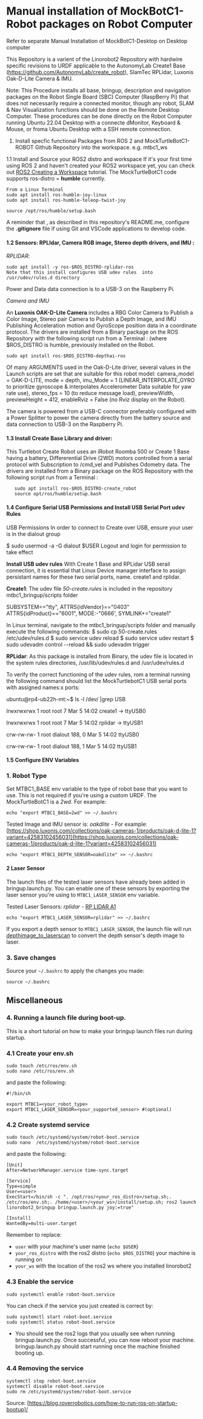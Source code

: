 # Manual installation of MockBotC1-Robot packages on Robot Computer
Refer to separate Manual Installation of MockBotC1-Desktop on Desktop computer 

This Repository is a varient of the Linorobot2 Repository with hardwire specific revisions to URDF applicable to the AutonomyLab Create1 Base (https://github.com/AutonomyLab/create_robot), SlamTec RPLidar, Luxonis Oak-D-Lite Camera & IMU.

Note: This Procedure installs all base, bringup, description and navigation packages on the Robot Single Board (SBC) Computer (RaspBerry Pi) that does not necessarily require a connected monitor, though any robot, SLAM & Nav Visualization functions should be done on the Remote Desktop Computer. These procedures can be done directly on the Robot Computer running Ubuntu 22.04 Desktop with a connecte dMonitor, Keyboard & Mouse, or froma Ubuntu Desktop with a SSH remote connnection.     

1. Install specfic functional Packages from ROS 2 and MockTurtleBotC1-ROBOT Github Repository into the workspace. e.g. mtbc1_ws

1.1 Install and Source your ROS2 distro and workspace
If it's your first time using ROS 2 and haven't created your ROS2 workspace yet, you can check out 
[ROS2 Creating a Workspace](https://docs.ros.org/en/galactic/Tutorials/Workspace/Creating-A-Workspace.html) tutorial. 
The MockTurtleBotC1 code supports ros-distro  = **humble** currently.

    From a Linux Terminal
    sudo apt install ros-humble-joy-linux
    sudo apt install ros-humble-teleop-twist-joy 
    
    source /opt/ros/humble/setup.bash
    
A reminder that , as described in this repository's README.me, configure the **.gitignore** file if using Git and VSCode applications to develop code.  
    
#### 1.2 Sensors: RPLIdar, Camera RGB image, Stereo depth drivers, and IMU :

*RPLIDAR*:

    sudo apt install -y ros-$ROS_DISTRO-rplidar-ros
    Note that this install configures USB udev rules  into /usr/udev/rules.d directory  
   
Power and Data data connection is to a USB-3 on the Raspberry Pi.

*Camera and IMU*

An **Luxonis OAK-D-Lite Camera** includes a RBG Color Camera to Publish a Color Image,  Stereo pair Camera to Publish a Depth Image, and IMU Publishing Acceleration motion and GyroScope position data in a coordinate protocol. The drivers are installed from a Binary package on the ROS Repository with the following script run from a Terminal : (where $ROS_DISTRO is humble, previously installed on the Robot. 

    sudo apt install ros-$ROS_DISTRO-depthai-ros
    
Of many ARGUMENTS used in the Oak-D-Lite driver,  several values in the Launch scripts are set that are suitable for this robot model: camera_model = OAK-D-LITE, mode = depth, imu_Mode = 1 (LINEAR_INTERPOLATE_GYRO to prioritize gyroscope & interpolates Accelerometer Data suitable for yaw rate use), stereo_fps = 10 (to reduce message load), previewWidth, previewHeight = 412, enableRviz = False (no Rviz display on the Robot).

The camera is powered from a USB-C connector preferably configured with a Power Splitter to power the camera directly from the battery source and data connection to USB-3 on the Raspberry Pi.
   
#### 1.3 Install Create Base Library and driver:
This Turtlebot Create Robot uses an iRobot Roomba 500 or Create 1 Base having a battery, Differerential Drive (2WD) motors controlled from a serial protocol with Subscription to /cmd_vel and  Publishes Odometry data. The drivers are installed from a Binary package on the ROS Repository with the following script run from a Terminal : 
   
       sudo apt install ros-$ROS_DISTRO-create_robot
       source opt/ros/humble/setup.bash
   
#### 1.4 Configure Serial USB Permissions and Install USB Serial Port udev Rules

USB Permissions
In order to connect to Create over USB, ensure your user is in the dialout group

$ sudo usermod -a -G dialout $USER
Logout and login for permission to take effect

**Install USB udev rules**
With Create 1 Base and RPLidar USB serail connection, it is essential that Linux Device manager interface to assign persistant names for these two serial ports, name. create1 and rplidar.

**Create1**: The udev file *50-create.rule*s is included in the repository mtbc1_bringup/scripts folder 

SUBSYSTEM=="tty", ATTRS{idVendor}=="0403" ATTRS{idProduct}=="6001", MODE:-"0666', SYMLINK+="create1"

In Linux terminal, navigate to the mtbc1_bringup/scripts folder and manually execute the following commands:
$ sudo cp 50-create.rules /etc/udev/rules.d
$ sudo service udev reload
$ sudo service udev restart
$ sudo udevadm control --reload && sudo udevadm trigger

**RPLidar**: As this package is installed from Binary, the udev file is located in the system rules directories, /usr/lib/udev/rules.d and /usr/udev/rules.d

To verify the correct functioning of the udev rules, rom a terminal running the following command should list the MockTurtlebotC1 USB serial ports with assigned names:x ports:

ubuntu@rp4-ub22h-mt:~$ ls -l /dev/ |grep USB

lrwxrwxrwx  1 root   root           7 Mar  5 14:02 create1 -> ttyUSB0

lrwxrwxrwx  1 root   root           7 Mar  5 14:02 rplidar -> ttyUSB1

crw-rw-rw-  1 root   dialout 188,   0 Mar  5 14:02 ttyUSB0

crw-rw-rw-  1 root   dialout 188,   1 Mar  5 14:02 ttyUSB1  


#### 1.5 Configure ENV Variables
### 1. Robot Type
Set MTBC1_BASE env variable to the type of robot base that you want to use. This is not required if you're using a custom URDF. The MockTurtleBotC1 is a *2wd*. For example:

    echo "export MTBC1_BASE=2wd" >> ~/.bashrc

Tested Image and IMU sensor is:
*oakdlite* - For example: [https://shop.luxonis.com/collections/oak-cameras-1/products/oak-d-lite-1?variant=42583102456031](https://shop.luxonis.com/collections/oak-cameras-1/products/oak-d-lite-1?variant=42583102456031)

    echo "export MTBC1_DEPTH_SENSOR=oakdlite" >> ~/.bashrc

#### 2 Laser Sensor
The launch files of the tested laser sensors have already been added in bringup.launch.py. You can enable one of these sensors by exporting the laser sensor you're using to `MTBC1_LASER_SENSOR` env variable.

Tested Laser Sensors:
*rplidar* - [RP LIDAR A1](https://www.slamtec.com/en/Lidar/A1)

    echo "export MTBC1_LASER_SENSOR=rplidar" >> ~/.bashrc
    
   If you export a depth sensor to `MTBC1_LASER_SENSOR`, the launch file will run [depthimage_to_laserscan](https://github.com/ros-perception/depthimage_to_laserscan) to convert the depth sensor's depth image to laser.

### 3. Save changes
Source your `~/.bashrc` to apply the changes you made:

    source ~/.bashrc

## Miscellaneous

### 4. Running a launch file during boot-up.

This is a short tutorial on how to make your bringup launch files run during startup.

### 4.1 Create your env.sh

    sudo touch /etc/ros/env.sh
    sudo nano /etc/ros/env.sh 

and paste the following:

    #!/bin/sh

    export MTBC1=<your_robot_type>
    export MTBC1_LASER_SENSOR=<your_supported_sensor> #(optional)

### 4.2 Create systemd service

    sudo touch /etc/systemd/system/robot-boot.service
    sudo nano  /etc/systemd/system/robot-boot.service

and paste the following:

    [Unit]
    After=NetworkManager.service time-sync.target

    [Service]
    Type=simple
    User=<user>
    ExecStart=/bin/sh -c ". /opt/ros/<your_ros_distro>/setup.sh;. /etc/ros/env.sh;. /home/<user>/<your_ws>/install/setup.sh; ros2 launch linorobot2_bringup bringup.launch.py joy:=true"

    [Install]
    WantedBy=multi-user.target

Remember to replace:
- `user` with your machine's user name (`echo $USER`)
- `your_ros_distro` with the ros2 distro (`echo $ROS_DISTRO`) your machine is running on
- `your_ws` with the location of the ros2 ws where you installed linorobot2

### 4.3 Enable the service

    sudo systemctl enable robot-boot.service

You can check if the service you just created is correct by:

    sudo systemctl start robot-boot.service
    sudo systemctl status robot-boot.service

* You should see the ros2 logs that you usually see when running bringup.launch.py. Once successful, you can now reboot your machine. bringup.launch.py should start running once the machine finished booting up.

### 4.4 Removing the service

    systemctl stop robot-boot.service
    systemctl disable robot-boot.service
    sudo rm /etc/systemd/system/robot-boot.service


Source: [https://blog.roverrobotics.com/how-to-run-ros-on-startup-bootup]/

